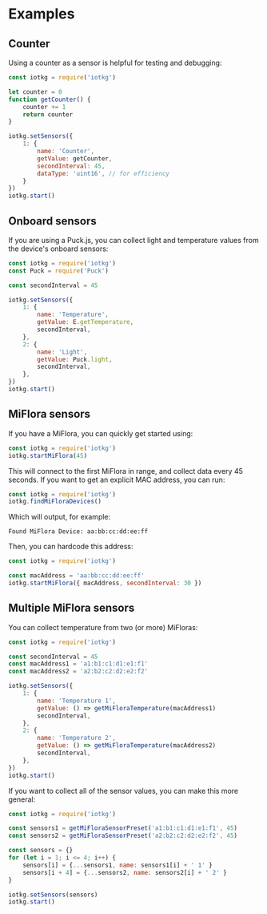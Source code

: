# Examples

## Counter
Using a counter as a sensor is helpful for testing and debugging:

```javascript
const iotkg = require('iotkg')

let counter = 0
function getCounter() {
    counter += 1
    return counter
}

iotkg.setSensors({
    1: {
        name: 'Counter',
        getValue: getCounter,
        secondInterval: 45,
        dataType: 'uint16', // for efficiency
    }
})
iotkg.start()
```

## Onboard sensors

If you are using a Puck.js, you can collect light and temperature values from the device's onboard sensors:

```javascript
const iotkg = require('iotkg')
const Puck = require('Puck')

const secondInterval = 45

iotkg.setSensors({
    1: {
        name: 'Temperature',
        getValue: E.getTemperature,
        secondInterval,
    },
    2: {
        name: 'Light',
        getValue: Puck.light,
        secondInterval,
    },
})
iotkg.start()
```

## MiFlora sensors

If you have a MiFlora, you can quickly get started using:

```javascript
const iotkg = require('iotkg')
iotkg.startMiFlora(45)
```

This will connect to the first MiFlora in range, and collect data every 45 seconds. If you want to get an explicit MAC address, you can run:

```javascript
const iotkg = require('iotkg')
iotkg.findMiFloraDevices()
```

Which will output, for example:

```
Found MiFlora Device: aa:bb:cc:dd:ee:ff
```

Then, you can hardcode this address:

```javascript
const iotkg = require('iotkg')

const macAddress = 'aa:bb:cc:dd:ee:ff'
iotkg.startMiFlora({ macAddress, secondInterval: 30 })
```

## Multiple MiFlora sensors

You can collect temperature from two (or more) MiFloras:


```javascript
const iotkg = require('iotkg')

const secondInterval = 45
const macAddress1 = 'a1:b1:c1:d1:e1:f1'
const macAddress2 = 'a2:b2:c2:d2:e2:f2'

iotkg.setSensors({
    1: {
        name: 'Temperature 1',
        getValue: () => getMiFloraTemperature(macAddress1)
        secondInterval,
    },
    2: {
        name: 'Temperature 2',
        getValue: () => getMiFloraTemperature(macAddress2)
        secondInterval,
    },
})
iotkg.start()
```

If you want to collect all of the sensor values, you can make this more general:

```javascript
const iotkg = require('iotkg')

const sensors1 = getMiFloraSensorPreset('a1:b1:c1:d1:e1:f1', 45)
const sensors2 = getMiFloraSensorPreset('a2:b2:c2:d2:e2:f2', 45)

const sensors = {}
for (let i = 1; i <= 4; i++) {
    sensors[i] = {...sensors1, name: sensors1[i] + ' 1' }
    sensors[i + 4] = {...sensors2, name: sensors2[i] + ' 2' }
}

iotkg.setSensors(sensors)
iotkg.start()



